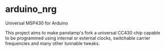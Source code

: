 # arduino_nrg
Universal MSP430 for Arduino

This project aims to make panstamp's fork a universal CC430 chip capable to be programmed using internal or external clocks, switchable carrier frequencies and many other tunnable tweaks.
